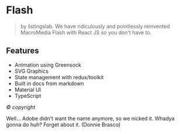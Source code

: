 # Flash

> by listingslab. We have ridiculously and pointlessly reinvented MacroMedia Flash with React JS so you don't have to. 

## Features

- Animation using Greensock
- SVG Graphics
- State management with redux/toolkit
- Built in docs from markdown
- Material UI
- TypeScript

_© copyright_  

Well... Adobe didn't want the name anymore, so we nicked it. Whadya gonna do huh? Forget about it. (Donnie Brasco)
